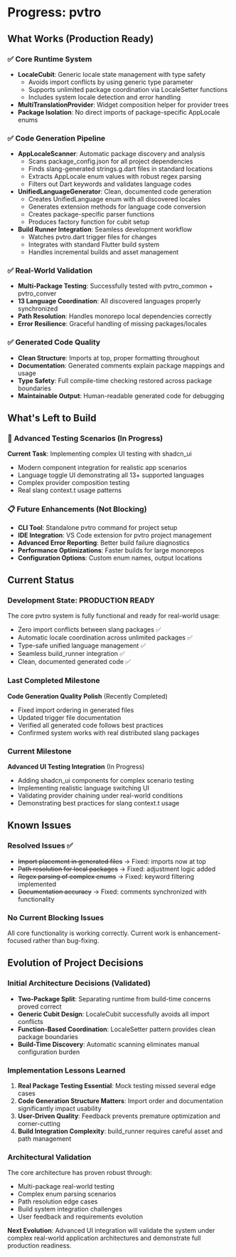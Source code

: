 # Progress: pvtro

## What Works (Production Ready)

### ✅ Core Runtime System
- **LocaleCubit<T>**: Generic locale state management with type safety
  - Avoids import conflicts by using generic type parameter
  - Supports unlimited package coordination via LocaleSetter functions
  - Includes system locale detection and error handling
- **MultiTranslationProvider**: Widget composition helper for provider trees
- **Package Isolation**: No direct imports of package-specific AppLocale enums

### ✅ Code Generation Pipeline  
- **AppLocaleScanner**: Automatic package discovery and analysis
  - Scans package_config.json for all project dependencies
  - Finds slang-generated strings.g.dart files in standard locations
  - Extracts AppLocale enum values with robust regex parsing
  - Filters out Dart keywords and validates language codes
- **UnifiedLanguageGenerator**: Clean, documented code generation
  - Creates UnifiedLanguage enum with all discovered locales
  - Generates extension methods for language code conversion  
  - Creates package-specific parser functions
  - Produces factory function for cubit setup
- **Build Runner Integration**: Seamless development workflow
  - Watches pvtro.dart trigger files for changes
  - Integrates with standard Flutter build system
  - Handles incremental builds and asset management

### ✅ Real-World Validation
- **Multi-Package Testing**: Successfully tested with pvtro_common + pvtro_conver
- **13 Language Coordination**: All discovered languages properly synchronized
- **Path Resolution**: Handles monorepo local dependencies correctly  
- **Error Resilience**: Graceful handling of missing packages/locales

### ✅ Generated Code Quality
- **Clean Structure**: Imports at top, proper formatting throughout
- **Documentation**: Generated comments explain package mappings and usage
- **Type Safety**: Full compile-time checking restored across package boundaries
- **Maintainable Output**: Human-readable generated code for debugging

## What's Left to Build

### 🔄 Advanced Testing Scenarios (In Progress)
**Current Task**: Implementing complex UI testing with shadcn_ui
- Modern component integration for realistic app scenarios
- Language toggle UI demonstrating all 13+ supported languages  
- Complex provider composition testing
- Real slang context.t usage patterns

### 📋 Future Enhancements (Not Blocking)
- **CLI Tool**: Standalone pvtro command for project setup
- **IDE Integration**: VS Code extension for pvtro project management
- **Advanced Error Reporting**: Better build failure diagnostics
- **Performance Optimizations**: Faster builds for large monorepos
- **Configuration Options**: Custom enum names, output locations

## Current Status

### Development State: **PRODUCTION READY** 
The core pvtro system is fully functional and ready for real-world usage:
- Zero import conflicts between slang packages ✅
- Automatic locale coordination across unlimited packages ✅  
- Type-safe unified language management ✅
- Seamless build_runner integration ✅
- Clean, documented generated code ✅

### Last Completed Milestone
**Code Generation Quality Polish** (Recently Completed)
- Fixed import ordering in generated files
- Updated trigger file documentation  
- Verified all generated code follows best practices
- Confirmed system works with real distributed slang packages

### Current Milestone  
**Advanced UI Testing Integration** (In Progress)
- Adding shadcn_ui components for complex scenario testing
- Implementing realistic language switching UI
- Validating provider chaining under real-world conditions
- Demonstrating best practices for slang context.t usage

## Known Issues

### Resolved Issues ✅
- ~~Import placement in generated files~~ → Fixed: imports now at top
- ~~Path resolution for local packages~~ → Fixed: adjustment logic added
- ~~Regex parsing of complex enums~~ → Fixed: keyword filtering implemented
- ~~Documentation accuracy~~ → Fixed: comments synchronized with functionality

### No Current Blocking Issues
All core functionality is working correctly. Current work is enhancement-focused rather than bug-fixing.

## Evolution of Project Decisions

### Initial Architecture Decisions (Validated)
- **Two-Package Split**: Separating runtime from build-time concerns proved correct
- **Generic Cubit Design**: LocaleCubit<T> successfully avoids all import conflicts
- **Function-Based Coordination**: LocaleSetter pattern provides clean package boundaries
- **Build-Time Discovery**: Automatic scanning eliminates manual configuration burden

### Implementation Lessons Learned
1. **Real Package Testing Essential**: Mock testing missed several edge cases
2. **Code Generation Structure Matters**: Import order and documentation significantly impact usability
3. **User-Driven Quality**: Feedback prevents premature optimization and corner-cutting
4. **Build Integration Complexity**: build_runner requires careful asset and path management

### Architectural Validation
The core architecture has proven robust through:
- Multi-package real-world testing
- Complex enum parsing scenarios  
- Path resolution edge cases
- Build system integration challenges
- User feedback and requirements evolution

**Next Evolution**: Advanced UI integration will validate the system under complex real-world application architectures and demonstrate full production readiness.